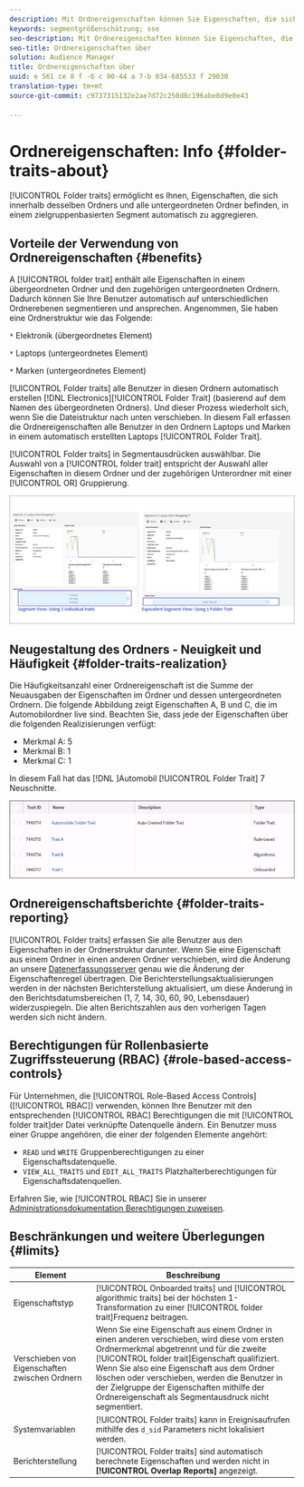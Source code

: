 ```yaml
---
description: Mit Ordnereigenschaften können Sie Eigenschaften, die sich innerhalb desselben Ordners befinden, und alle untergeordneten Ordner in einem zielgruppenbasierten Segment zusammenfassen.
keywords: segmentgrößenschätzung; sse
seo-description: Mit Ordnereigenschaften können Sie Eigenschaften, die sich innerhalb desselben Ordners befinden, und alle untergeordneten Ordner in einem zielgruppenbasierten Segment zusammenfassen.
seo-title: Ordnereigenschaften über
solution: Audience Manager
title: Ordnereigenschaften über
uuid: e 561 ce 8 f -6 c 90-44 a 7-b 034-685533 f 29030
translation-type: tm+mt
source-git-commit: c9737315132e2ae7d72c250d8c196abe8d9e0e43

---
```



# Ordnereigenschaften: Info {#folder-traits-about}

[!UICONTROL Folder traits] ermöglicht es Ihnen, Eigenschaften, die sich innerhalb desselben Ordners und alle untergeordneten Ordner befinden, in einem zielgruppenbasierten Segment automatisch zu aggregieren.

## Vorteile der Verwendung von Ordnereigenschaften {#benefits}

A [!UICONTROL folder trait] enthält alle Eigenschaften in einem übergeordneten Ordner und den zugehörigen untergeordneten Ordnern. Dadurch können Sie Ihre Benutzer automatisch auf unterschiedlichen Ordnerebenen segmentieren und ansprechen. Angenommen, Sie haben eine Ordnerstruktur wie das Folgende:

`*` Elektronik (übergeordnetes Element)

`*` Laptops (untergeordnetes Element)

`*` Marken (untergeordnetes Element)

[!UICONTROL Folder traits] alle Benutzer in diesen Ordnern automatisch erstellen [!DNL Electronics][!UICONTROL Folder Trait] (basierend auf dem Namen des übergeordneten Ordners). Und dieser Prozess wiederholt sich, wenn Sie die Dateistruktur nach unten verschieben. In diesem Fall erfassen die Ordnereigenschaften alle Benutzer in den Ordnern Laptops und Marken in einem automatisch erstellten Laptops [!UICONTROL Folder Trait].

[!UICONTROL Folder traits] in Segmentausdrücken auswählbar. Die Auswahl von a [!UICONTROL folder trait] entspricht der Auswahl aller Eigenschaften in diesem Ordner und der zugehörigen Unterordner mit einer [!UICONTROL OR] Gruppierung.

![](assets/folder-traits-compare-border.jpg)

## Neugestaltung des Ordners - Neuigkeit und Häufigkeit {#folder-traits-realization}

Die Häufigkeitsanzahl einer Ordnereigenschaft ist die Summe der Neuausgaben der Eigenschaften im Ordner und dessen untergeordneten Ordnern. Die folgende Abbildung zeigt Eigenschaften A, B und C, die im Automobilordner live sind. Beachten Sie, dass jede der Eigenschaften über die folgenden Realizisierungen verfügt:

* Merkmal A: 5
* Merkmal B: 1
* Merkmal C: 1

In diesem Fall hat das [!DNL ]Automobil [!UICONTROL Folder Trait] 7 Neuschnitte.

![](assets/folder_traits_rollup_border.png)

## Ordnereigenschaftsberichte {#folder-traits-reporting}

[!UICONTROL Folder traits] erfassen Sie alle Benutzer aus den Eigenschaften in der Ordnerstruktur darunter. Wenn Sie eine Eigenschaft aus einem Ordner in einen anderen Ordner verschieben, wird die Änderung an unsere [Datenerfassungsserver](../../reference/system-components/components-data-collection.md) genau wie die Änderung der Eigenschaftenregel übertragen. Die Berichterstellungsaktualisierungen werden in der nächsten Berichterstellung aktualisiert, um diese Änderung in den Berichtsdatumsbereichen (1, 7, 14, 30, 60, 90, Lebensdauer) widerzuspiegeln. Die alten Berichtszahlen aus den vorherigen Tagen werden sich nicht ändern.

## Berechtigungen für Rollenbasierte Zugriffssteuerung (RBAC) {#role-based-access-controls}

Für Unternehmen, die [!UICONTROL Role-Based Access Controls] ([!UICONTROL RBAC]) verwenden, können Ihre Benutzer mit den entsprechenden [!UICONTROL RBAC] Berechtigungen die mit [!UICONTROL folder trait]der Datei verknüpfte Datenquelle ändern. Ein Benutzer muss einer Gruppe angehören, die einer der folgenden Elemente angehört:

* `READ` und `WRITE` Gruppenberechtigungen zu einer Eigenschaftsdatenquelle.
* `VIEW_ALL_TRAITS` und `EDIT_ALL_TRAITS` Platzhalterberechtigungen für Eigenschaftsdatenquellen.

Erfahren Sie, wie [!UICONTROL RBAC] Sie in unserer [Administrationsdokumentation Berechtigungen zuweisen](../../features/administration/administration-overview.md#create-group).

## Beschränkungen und weitere Überlegungen {#limits}

| Element | Beschreibung |
|---|---|
| Eigenschaftstyp | [!UICONTROL Onboarded traits] und [!UICONTROL algorithmic traits] bei der höchsten 1-Transformation zu einer [!UICONTROL folder trait]Frequenz beitragen. |
| Verschieben von Eigenschaften zwischen Ordnern | Wenn Sie eine Eigenschaft aus einem Ordner in einen anderen verschieben, wird diese vom ersten Ordnermerkmal abgetrennt und für die zweite [!UICONTROL folder trait]Eigenschaft qualifiziert. Wenn Sie also eine Eigenschaft aus dem Ordner löschen oder verschieben, werden die Benutzer in der Zielgruppe der Eigenschaften mithilfe der Ordnereigenschaft als Segmentausdruck nicht segmentiert. |
| Systemvariablen | [!UICONTROL Folder traits] kann in Ereignisaufrufen mithilfe des `d_sid` Parameters nicht lokalisiert werden. |
| Berichterstellung   | [!UICONTROL Folder traits] sind automatisch berechnete Eigenschaften und werden nicht in **[!UICONTROL Overlap Reports]** angezeigt. |